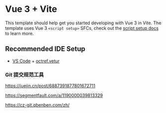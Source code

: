 # Vue 3 + Vite

This template should help get you started developing with Vue 3 in Vite. The template uses Vue 3 `<script setup>` SFCs, check out the [script setup docs](https://v3.vuejs.org/api/sfc-script-setup.html#sfc-script-setup) to learn more.

## Recommended IDE Setup

- [VS Code](https://code.visualstudio.com/) + [octref.vetur](https://marketplace.visualstudio.com/items?itemName=octref.vetur)

### Git 提交规范工具

https://juejin.cn/post/6887391877801672711

https://segmentfault.com/a/1190000039813329

https://cz-git.qbenben.com/zh/
